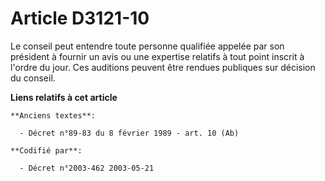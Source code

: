 # Article D3121-10

Le conseil peut entendre toute personne qualifiée appelée par son président à fournir un avis ou une expertise relatifs à
tout point inscrit à l'ordre du jour. Ces auditions peuvent être rendues publiques sur décision du conseil.

**Liens relatifs à cet article**

	**Anciens textes**:

	  - Décret n°89-83 du 8 février 1989 - art. 10 (Ab)

	**Codifié par**:

	  - Décret n°2003-462 2003-05-21
